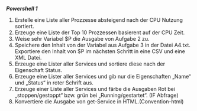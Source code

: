 ***Powershell 1***

1. Erstelle eine Liste aller Prozzesse absteigend nach der CPU Nutzung sortiert.
2. Erzeuge eine Liste der Top 10 Prozzessen basierent auf der CPU Zeit.
3. Weise sehr Variabel $P die Ausgabe von Aufgabe 2 zu.
4. Speichere den Inhalt von der Variabel aus Aufgabe 3 in der Datei A4.txt. Exportiere den Inhalt von $P im nächsten Schritt in eine CSV und eine XML Datei.
5. Erzeuge eine Lister aller Services und sortiere diese nach der Eigenschaft Status.
6. Erzeuge eine Lister aller Services und gib nur die Eigenschaften „Name“ und „Status“ in roter Schrift aus.
7. Erzeuge einer Liste aller Services und färbe die Ausgaben Rot bei „stoppen/gestoppt“ bzw. grün bei „Running/gestartet“. (IF Abfrage)
8. Konvertiere die Ausgabe von get-Service in HTML.(Convention-html)
